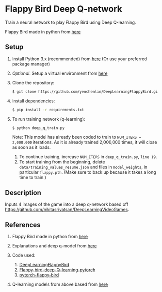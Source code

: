 Flappy Bird Deep Q-network
===============

Train a neural network to play Flappy Bird using Deep Q-learning.

Flappy Bird made in python from [here](https://github.com/sourabhv/FlapPyBird) 

Setup 
---------------------------

1. Install Python 3.x (recommended) from [here](https://www.python.org/download/releases/) (Or use your preferred package manager)

2. _Optional_: Setup a virtual environment from [here](https://pypi.org/project/virtualenv/)

3. Clone the repository: 
    ```bash
   $ git clone https://github.com/yenchenlin/DeepLearningFlappyBird.git
   ```
4. Install dependencies:

   ```bash
   $ pip install -r requirements.txt
   ```

5. To run training network (q-learning):

   ```bash
   $ python deep_q_train.py
   ```
   Note: This model has already been coded to train to ``NUM_ITERS = 2,000,000`` iterations. 
   As it is already trained 2,000,000 times, it will close as soon as it loads.  
      1. To continue training, increase ``NUM_ITERS`` in ``deep_q_train.py``, ``line 19``.
      2. To start training from the beginning, delete ``data/training_values_resume.json`` and files in ``model_weights``, in particular ``flappy.pth``.
      (Make sure to back up because it takes a long time to train.)

Description
---------------------------
Inputs 4 images of the game into a deep q-network based off https://github.com/nikitasrivatsan/DeepLearningVideoGames.

References
---------------------------
1. Flappy Bird made in python from [here](https://github.com/sourabhv/FlapPyBird) 

2. Explanations and deep q-model from [here](https://www.toptal.com/deep-learning/pytorch-reinforcement-learning-tutorial)

3. Code used:
   1. [DeepLearningFlappyBird](https://github.com/yenchenlin/DeepLearningFlappyBird)
   2. [Flappy-bird-deep-Q-learning-pytorch](https://github.com/uvipen/Flappy-bird-deep-Q-learning-pytorch)
   3. [pytorch-flappy-bird](https://github.com/hardlyrichie/pytorch-flappy-bird)

4. Q-learning models from above based from [here](https://github.com/nikitasrivatsan/DeepLearningVideoGames)